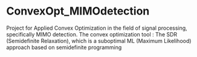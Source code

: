 # ConvexOpt_MIMOdetection
Project for Applied Convex Optimization in the field of signal processing, specifically MIMO detection.
The convex optimization tool : The SDR (Semidefinite Relaxation), which is a suboptimal ML (Maximum Likelihood) approach based on semidefinite programming
